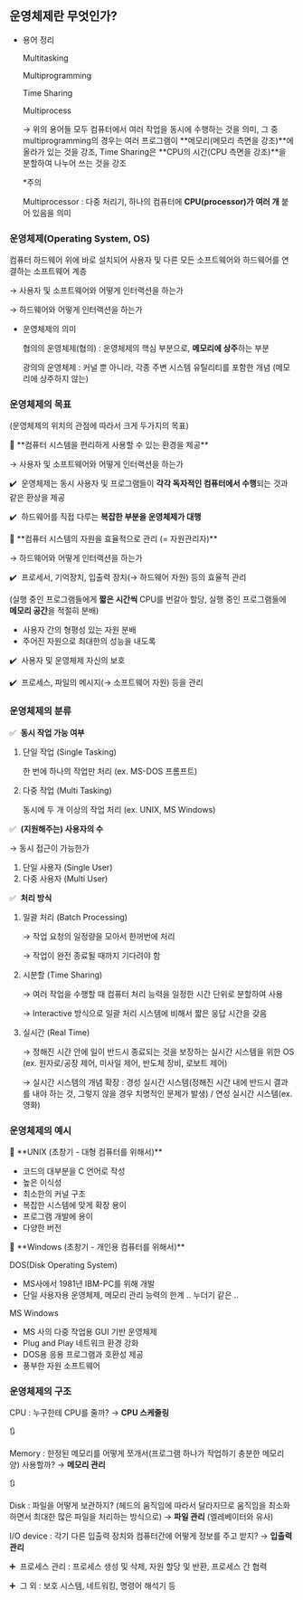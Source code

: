 ## 운영체제란 무엇인가?

- 용어 정리
    
    Multitasking
    
    Multiprogramming 
    
    Time Sharing
    
    Multiprocess
    
    → 위의 용어들 모두 컴퓨터에서 여러 작업을 동시에 수행하는 것을 의미, 그 중 multiprogramming의 경우는 여러 프로그램이 **메모리(메모리 측면을 강조)**에 올라가 있는 것을 강조, Time Sharing은 **CPU의 시간(CPU 측면을 강조)**을 분할하여 나누어 쓰는 것을 강조 
    
    *주의
    
    Multiprocessor : 다중 처리기, 하나의 컴퓨터에 **CPU(processor)가 여러 개** 붙어 있음을 의미 
    

### **운영체제(Operating System, OS)**

컴퓨터 하드웨어 위에 바로 설치되어 사용자 및 다른 모든 소프트웨어와 하드웨어를 연결하는 소프트웨어 계층 

→ 사용자 및 소프트웨어와 어떻게 인터랙션을 하는가 

→ 하드웨어와 어떻게 인터랙션을 하는가 

- 운영체제의 의미
    
    협의의 운영체제(협의) : 운영체제의 핵심 부분으로, **메모리에 상주**하는 부분
    
    광의의 운영체제 : 커널 뿐 아니라, 각종 주변 시스템 유틸리티를 포함한 개념 (메모리에 상주하지 않는)
    

### 운영체제의 목표

(운영체제의 위치의 관점에 따라서 크게 두가지의 목표)

<aside>
📌 **컴퓨터 시스템을 편리하게 사용할 수 있는 환경을 제공**

→ 사용자 및 소프트웨어와 어떻게 인터랙션을 하는가 

✔️  운영체제는 동시 사용자 및 프로그램들이 **각각 독자적인 컴퓨터에서 수행**되는 것과 같은 환상을 제공

✔️  하드웨어를 직접 다루는 **복잡한 부분을 운영체제가 대행** 

</aside>

<aside>
📌 **컴퓨터 시스템의 자원을 효율적으로 관리 (= 자원관리자)**

→ 하드웨어와 어떻게 인터랙션을 하는가 

✔️  프로세서, 기억장치, 입출력 장치(→ 하드웨어 자원) 등의 효율적 관리 

(실행 중인 프로그램들에게 **짧은 시간씩** CPU를 번갈아 할당, 실행 중인 프로그램들에 **메모리 공간**을 적절히 분배)

- 사용자 간의 형평성 있는 자원 분배
- 주어진 자원으로 최대한의 성능을 내도록

✔️  사용자 및 운영체제 자신의 보호

✔️  프로세스, 파일의 메시지(→ 소프트웨어 자원) 등을 관리 

</aside>

### 운영체제의 분류

✅  **동시 작업 가능 여부**

1. 단일 작업 (Single Tasking)
    
    한 번에 하나의 작업만 처리 (ex. MS-DOS 프롬프트)
    
2. 다중 작업 (Multi Tasking)
    
    동시에 두 개 이상의 작업 처리 (ex. UNIX, MS Windows)
    

✅  **(지원해주는) 사용자의 수** 

→ 동시 접근이 가능한가 

1. 단일 사용자 (Single User)
2. 다중 사용자 (Multi User)

✅  **처리 방식**

1. 일괄 처리 (Batch Processing)
    
    → 작업 요청의 일정량을 모아서 한꺼번에 처리
    
    → 작업이 완전 종료될 때까지 기다려야 함 
    
2. 시분할 (Time Sharing)
    
    → 여러 작업을 수행할 때 컴퓨터 처리 능력을 일정한 시간 단위로 분할하여 사용
    
    → Interactive 방식으로 일괄 처리 시스템에 비해서 짧은 응답 시간을 갖음 
    
3. 실시간 (Real Time)
    
    → 정해진 시간 안에 일이 반드시 종료되는 것을 보장하는 실시간 시스템을 위한 OS (ex. 원자로/공장 제어, 미사일 제어, 반도체 장비, 로보트 제어)
    
    → 실시간 시스템의 개념 확장 : 경성 실시간 시스템(정해진 시간 내에 반드시 결과를 내야 하는 것, 그렇지 않을 경우 치명적인 문제가 발생) / 연성 실시간 시스템(ex. 영화) 
    

### 운영체제의 예시

<aside>
🦾 **UNIX (초창기 - 대형 컴퓨터를 위해서)**

- 코드의 대부분을 C 언어로 작성
- 높은 이식성
- 최소한의 커널 구조
- 복잡한 시스템에 맞게 확장 용이
- 프로그램 개발에 용이
- 다양한 버전
</aside>

<aside>
🦾 **Windows (초창기 - 개인용 컴퓨터를 위해서)**

DOS(Disk Operating System)

- MS사에서 1981년 IBM-PC를 위해 개발
- 단일 사용자용 운영체제, 메모리 관리 능력의 한계 .. 누더기 같은 ..

MS Windows 

- MS 사의 다중 작업용 GUI 기반 운영체제
- Plug and Play 네트워크 환경 강화
- DOS용 응용 프로그램과 호환성 제공
- 풍부한 자원 소프트웨어
</aside>

### 운영체제의 구조

CPU : 누구한테 CPU를 줄까? → **CPU 스케줄링**

🔃

Memory : 한정된 메모리를 어떻게 쪼개서(프로그램 하나가 작업하기 충분한 메모리 양) 사용할까? → **메모리 관리** 

🔃

Disk : 파일을 어떻게 보관하지? (헤드의 움직임에 따라서 달라지므로 움직임을 최소화하면서 최대한 많은 파일을 처리하는 방식으로) → **파일 관리** (엘레베이터와 유사)

I/O device : 각기 다른 입출력 장치와 컴퓨터간에 어떻게 정보를 주고 받지? → **입출력 관리** 

➕  프로세스 관리 : 프로세스 생성 및 삭제, 자원 할당 및 반환, 프로세스 간 협력 

➕  그 외 : 보호 시스템, 네트워킹, 명령어 해석기 등
